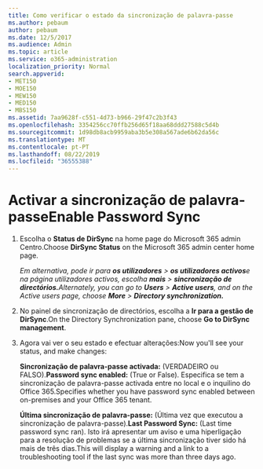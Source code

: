 ```yaml
---
title: Como verificar o estado da sincronização de palavra-passe
ms.author: pebaum
author: pebaum
ms.date: 12/5/2017
ms.audience: Admin
ms.topic: article
ms.service: o365-administration
localization_priority: Normal
search.appverid:
- MET150
- MOE150
- MEW150
- MED150
- MBS150
ms.assetid: 7aa9628f-c551-4d73-b966-29f47c2b3f43
ms.openlocfilehash: 3354256cc70ffb256d65f18aa68ddd27588c5d4b
ms.sourcegitcommit: 1d98db8acb9959aba3b5e308a567ade6b62da56c
ms.translationtype: MT
ms.contentlocale: pt-PT
ms.lasthandoff: 08/22/2019
ms.locfileid: "36555388"
---
```

# <a name="enable-password-sync"></a><span data-ttu-id="30a7d-102">Activar a sincronização de palavra-passe</span><span class="sxs-lookup"><span data-stu-id="30a7d-102">Enable Password Sync</span></span>

1.  <span data-ttu-id="30a7d-103">Escolha o **Status de DirSync** na home page do Microsoft 365 admin Centro.</span><span class="sxs-lookup"><span data-stu-id="30a7d-103">Choose **DirSync Status** on the Microsoft 365 admin center home page.</span></span> 
    
     <span data-ttu-id="30a7d-104">*Em alternativa, pode ir para **os utilizadores** \> **os utilizadores activos**e na página utilizadores activos, escolha **mais** \> **sincronização de directórios.***</span><span class="sxs-lookup"><span data-stu-id="30a7d-104">*Alternately, you can go to **Users** \> **Active users**, and on the Active users page, choose **More** \> **Directory synchronization.***</span></span> 
    
2. <span data-ttu-id="30a7d-105">No painel de sincronização de directórios, escolha a **Ir para a gestão de DirSync**.</span><span class="sxs-lookup"><span data-stu-id="30a7d-105">On the Directory Synchronization pane, choose **Go to DirSync management**.</span></span> 
    
3. <span data-ttu-id="30a7d-106">Agora vai ver o seu estado e efectuar alterações:</span><span class="sxs-lookup"><span data-stu-id="30a7d-106">Now you'll see your status, and make changes:</span></span>
    
    <span data-ttu-id="30a7d-107">**Sincronização de palavra-passe activada:** (VERDADEIRO ou FALSO).</span><span class="sxs-lookup"><span data-stu-id="30a7d-107">**Password sync enabled:** (True or False).</span></span> <span data-ttu-id="30a7d-108">Especifica se tem a sincronização de palavra-passe activada entre no local e o inquilino do Office 365.</span><span class="sxs-lookup"><span data-stu-id="30a7d-108">Specifies whether you have password sync enabled between on-premises and your Office 365 tenant.</span></span> 
    
    <span data-ttu-id="30a7d-109">**Última sincronização de palavra-passe:** (Última vez que executou a sincronização de palavra-passe).</span><span class="sxs-lookup"><span data-stu-id="30a7d-109">**Last Password Sync:** (Last time password sync ran).</span></span> <span data-ttu-id="30a7d-110">Isto irá apresentar um aviso e uma hiperligação para a resolução de problemas se a última sincronização tiver sido há mais de três dias.</span><span class="sxs-lookup"><span data-stu-id="30a7d-110">This will display a warning and a link to a troubleshooting tool if the last sync was more than three days ago.</span></span> 
    

